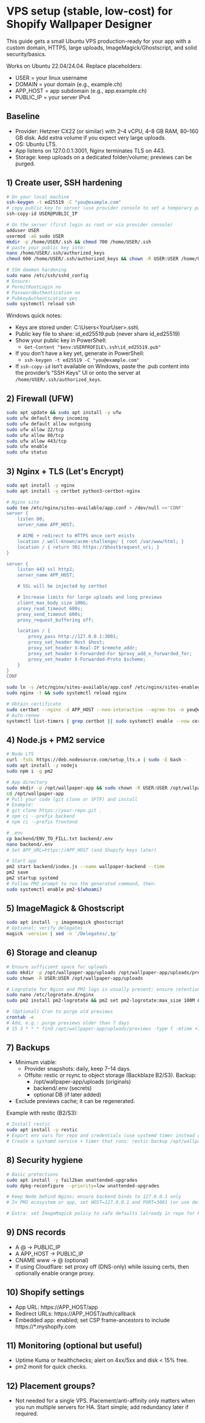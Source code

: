 # VPS setup (stable, low-cost) for Shopify Wallpaper Designer

This guide gets a small Ubuntu VPS production-ready for your app with a custom domain, HTTPS, large uploads, ImageMagick/Ghostscript, and solid security/basics.

Works on Ubuntu 22.04/24.04. Replace placeholders:
- USER = your linux username
- DOMAIN = your domain (e.g., example.ch)
- APP_HOST = app subdomain (e.g., app.example.ch)
- PUBLIC_IP = your server IPv4

## Baseline
- Provider: Hetzner CX22 (or similar) with 2–4 vCPU, 4–8 GB RAM, 80–160 GB disk. Add extra volume if you expect very large uploads.
- OS: Ubuntu LTS.
- App listens on 127.0.0.1:3001, Nginx terminates TLS on 443.
- Storage: keep uploads on a dedicated folder/volume; previews can be purged.

## 1) Create user, SSH hardening
```bash
# On your local machine
ssh-keygen -t ed25519 -C "you@example.com"
# copy public key to server (use provider console to set a temporary password or cloud-init)
ssh-copy-id USER@PUBLIC_IP

# On the server (first login as root or via provider console)
adduser USER
usermod -aG sudo USER
mkdir -p /home/USER/.ssh && chmod 700 /home/USER/.ssh
# paste your public key into:
nano /home/USER/.ssh/authorized_keys
chmod 600 /home/USER/.ssh/authorized_keys && chown -R USER:USER /home/USER/.ssh

# SSH daemon hardening
sudo nano /etc/ssh/sshd_config
# Ensure:
# PermitRootLogin no
# PasswordAuthentication no
# PubkeyAuthentication yes
sudo systemctl reload ssh
```

Windows quick notes:
- Keys are stored under: C:\Users\<YourUser>\.ssh\
- Public key file to share: id_ed25519.pub (never share id_ed25519)
- Show your public key in PowerShell:
    - `Get-Content "$env:USERPROFILE\.ssh\id_ed25519.pub"`
- If you don’t have a key yet, generate in PowerShell:
    - `ssh-keygen -t ed25519 -C "you@example.com"`
- If `ssh-copy-id` isn’t available on Windows, paste the .pub content into the provider’s “SSH Keys” UI or onto the server at `/home/USER/.ssh/authorized_keys`.

## 2) Firewall (UFW)
```bash
sudo apt update && sudo apt install -y ufw
sudo ufw default deny incoming
sudo ufw default allow outgoing
sudo ufw allow 22/tcp
sudo ufw allow 80/tcp
sudo ufw allow 443/tcp
sudo ufw enable
sudo ufw status
```

## 3) Nginx + TLS (Let's Encrypt)
```bash
sudo apt install -y nginx
sudo apt install -y certbot python3-certbot-nginx

# Nginx site
sudo tee /etc/nginx/sites-available/app.conf > /dev/null <<'CONF'
server {
    listen 80;
    server_name APP_HOST;

    # ACME + redirect to HTTPS once cert exists
    location /.well-known/acme-challenge/ { root /var/www/html; }
    location / { return 301 https://$host$request_uri; }
}

server {
    listen 443 ssl http2;
    server_name APP_HOST;

    # SSL will be injected by certbot

    # Increase limits for large uploads and long previews
    client_max_body_size 100G;
    proxy_read_timeout 600s;
    proxy_send_timeout 600s;
    proxy_request_buffering off;

    location / {
        proxy_pass http://127.0.0.1:3001;
        proxy_set_header Host $host;
        proxy_set_header X-Real-IP $remote_addr;
        proxy_set_header X-Forwarded-For $proxy_add_x_forwarded_for;
        proxy_set_header X-Forwarded-Proto $scheme;
    }
}
CONF

sudo ln -s /etc/nginx/sites-available/app.conf /etc/nginx/sites-enabled/app.conf
sudo nginx -t && sudo systemctl reload nginx

# Obtain certificate
sudo certbot --nginx -d APP_HOST --non-interactive --agree-tos -m you@example.com
# Auto-renew
systemctl list-timers | grep certbot || sudo systemctl enable --now certbot.timer
```

## 4) Node.js + PM2 service
```bash
# Node LTS
curl -fsSL https://deb.nodesource.com/setup_lts.x | sudo -E bash -
sudo apt install -y nodejs
sudo npm i -g pm2

# App directory
sudo mkdir -p /opt/wallpaper-app && sudo chown -R USER:USER /opt/wallpaper-app
cd /opt/wallpaper-app
# Pull your code (git clone or SFTP) and install
# Example:
# git clone https://your-repo.git .
# npm ci --prefix backend
# npm ci --prefix frontend

# .env
cp backend/ENV_TO_FILL.txt backend/.env
nano backend/.env
# Set APP_URL=https://APP_HOST (and Shopify keys later)

# Start app
pm2 start backend/index.js --name wallpaper-backend --time
pm2 save
pm2 startup systemd
# Follow PM2 prompt to run the generated command, then:
sudo systemctl enable pm2-$(whoami)
```

## 5) ImageMagick & Ghostscript
```bash
sudo apt install -y imagemagick ghostscript
# Optional: verify delegates
magick -version | sed -n '/Delegates/,$p'
```

## 6) Storage and cleanup
```bash
# Ensure sufficient space for uploads
sudo mkdir -p /opt/wallpaper-app/uploads /opt/wallpaper-app/uploads/previews
sudo chown -R USER:USER /opt/wallpaper-app/uploads

# Logrotate for Nginx and PM2 logs is usually present; ensure retention is reasonable
sudo nano /etc/logrotate.d/nginx
sudo pm2 install pm2-logrotate && pm2 set pm2-logrotate:max_size 100M && pm2 set pm2-logrotate:retain 14 && pm2 save

# (Optional) Cron to purge old previews
crontab -e
# Add, e.g.: purge previews older than 7 days
# 15 3 * * * find /opt/wallpaper-app/uploads/previews -type f -mtime +7 -delete
```

## 7) Backups
- Minimum viable:
  - Provider snapshots: daily, keep 7–14 days.
  - Offsite: restic or rsync to object storage (Backblaze B2/S3). Backup:
    - /opt/wallpaper-app/uploads (originals)
    - backend/.env (secrets)
    - optional DB (if later added)
- Exclude previews cache; it can be regenerated.

Example with restic (B2/S3):
```bash
# Install restic
sudo apt install -y restic
# Export env vars for repo and credentials (use systemd timer instead of plain cron for secrets)
# Create a systemd service + timer that runs: restic backup /opt/wallpaper-app/uploads
```

## 8) Security hygiene
```bash
# Basic protections
sudo apt install -y fail2ban unattended-upgrades
sudo dpkg-reconfigure --priority=low unattended-upgrades

# Keep Node behind Nginx; ensure backend binds to 127.0.0.1 only
# In PM2 ecosystem or app, set HOST=127.0.0.1 and PORT=3001 (or use default binding)

# Extra: set ImageMagick policy to safe defaults (already in repo for PDF/EPS preview)
```

## 9) DNS records
- A @ -> PUBLIC_IP
- A APP_HOST -> PUBLIC_IP
- CNAME www -> @ (optional)
- If using Cloudflare: set proxy off (DNS-only) while issuing certs, then optionally enable orange proxy.

## 10) Shopify settings
- App URL: https://APP_HOST/app
- Redirect URLs: https://APP_HOST/auth/callback
- Embedded app: enabled; set CSP frame-ancestors to include https://*.myshopify.com

## 11) Monitoring (optional but useful)
- Uptime Kuma or healthchecks; alert on 4xx/5xx and disk < 15% free.
- pm2 monit for quick checks.

## 12) Placement groups?
- Not needed for a single VPS. Placement/anti-affinity only matters when you run multiple servers for HA. Start simple; add redundancy later if required.
